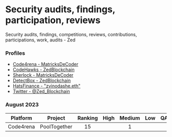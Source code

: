 # Security audits, findings, participation, reviews 
Security audits, findings, competitions, reviews, contributions, participations, work, audits - Zed 

### Profiles 
* <a href="https://code4rena.com/@MatricksDeCoder" target='_blank' >Code4rena - MatricksDeCoder</a>
* <a href="https://www.codehawks.com/profile/clk6kgukh0008ld088n5wns9l" target='_blank' >CodeHawks - ZedBlockchain</a>
* <a href= "https://audits.sherlock.xyz/judging-leaderboard" >Sherlock - MatricksDeCoder</a>
* [DetectBox - ZedBlockchain](https://app.detectbox.io/profile/ZedBlockchain)
* [HatsFinance - "zvinodashe.eth" ](https://app.hats.finance/bug-bounties)
* [Twitter - @Zed_Blockchain](https://twitter.com/Zed_Blockchain)

### August 2023 
 | Platform     | Project        | Ranking | High   | Medium | Low    | QA     | Gas    | Earnings | Notes                      |
 |  :-----:     | :-----:        |:-----:  |:-----: |:-----: |:-----: | :-----:| :-----:| :-----:  | :-----:                    |
 | Code4rena    | PoolTogether   |     15  |        |    1   |        |        |        | $476.00  |                            |
